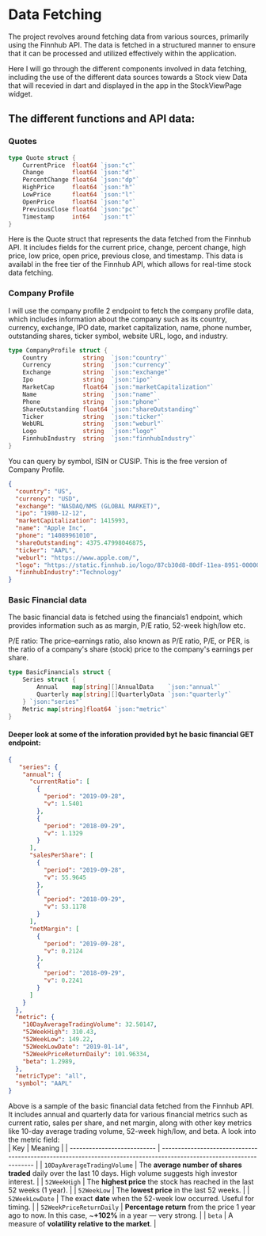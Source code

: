 # Data Fetching
The project revolves around fetching data from various sources, primarily using the Finnhub API. The data is fetched in a structured manner to ensure that it can be processed and utilized effectively within the application.

Here I will go through the different components involved in data fetching, including the use of the different data sources towards a Stock view Data that will recevied in dart and displayed in the app in the StockViewPage widget.

## The different functions and API data:
### Quotes
```go
type Quote struct {
	CurrentPrice  float64 `json:"c"`
	Change        float64 `json:"d"`
	PercentChange float64 `json:"dp"`
	HighPrice     float64 `json:"h"`
	LowPrice      float64 `json:"l"`
	OpenPrice     float64 `json:"o"`
	PreviousClose float64 `json:"pc"`
	Timestamp     int64   `json:"t"`
}
```
Here is the Quote struct that represents the data fetched from the Finnhub API. It includes fields for the current price, change, percent change, high price, low price, open price, previous close, and timestamp.
This data is availabl in the free tier of the Finnhub API, which allows for real-time stock data fetching.

### Company Profile
I will use the company profile 2 endpoint to fetch the company profile data, which includes information about the company such as its country, currency, exchange, IPO date, market capitalization, name, phone number, outstanding shares, ticker symbol, website URL, logo, and industry.
```go
type CompanyProfile struct {
	Country          string  `json:"country"`
	Currency         string  `json:"currency"`
	Exchange         string  `json:"exchange"`
	Ipo              string  `json:"ipo"`
	MarketCap        float64 `json:"marketCapitalization"`
	Name             string  `json:"name"`
	Phone            string  `json:"phone"`
	ShareOutstanding float64 `json:"shareOutstanding"`
	Ticker           string  `json:"ticker"`
	WebURL           string  `json:"weburl"`
	Logo             string  `json:"logo"`
	FinnhubIndustry  string  `json:"finnhubIndustry"`
}
```
You can query by symbol, ISIN or CUSIP. This is the free version of Company Profile.

```json
{
  "country": "US",
  "currency": "USD",
  "exchange": "NASDAQ/NMS (GLOBAL MARKET)",
  "ipo": "1980-12-12",
  "marketCapitalization": 1415993,
  "name": "Apple Inc",
  "phone": "14089961010",
  "shareOutstanding": 4375.47998046875,
  "ticker": "AAPL",
  "weburl": "https://www.apple.com/",
  "logo": "https://static.finnhub.io/logo/87cb30d8-80df-11ea-8951-00000000092a.png",
  "finnhubIndustry":"Technology"
}
```

### Basic Financial data
The basic financial data is fetched using the financials1 endpoint, which provides information such as as margin, P/E ratio, 52-week high/low etc.

P/E ratio: The price–earnings ratio, also known as P/E ratio, P/E, or PER, is the ratio of a company's share (stock) price to the company's earnings per share.


```go
type BasicFinancials struct {
	Series struct {
		Annual    map[string][]AnnualData    `json:"annual"`
		Quarterly map[string][]QuarterlyData `json:"quarterly"`
	} `json:"series"`
	Metric map[string]float64 `json:"metric"`
}
```
#### Deeper look at some of the inforation provided byt he basic financial GET endpoint:
```json
{
   "series": {
    "annual": {
      "currentRatio": [
        {
          "period": "2019-09-28",
          "v": 1.5401
        },
        {
          "period": "2018-09-29",
          "v": 1.1329
        }
      ],
      "salesPerShare": [
        {
          "period": "2019-09-28",
          "v": 55.9645
        },
        {
          "period": "2018-09-29",
          "v": 53.1178
        }
      ],
      "netMargin": [
        {
          "period": "2019-09-28",
          "v": 0.2124
        },
        {
          "period": "2018-09-29",
          "v": 0.2241
        }
      ]
    }
  },
  "metric": {
    "10DayAverageTradingVolume": 32.50147,
    "52WeekHigh": 310.43,
    "52WeekLow": 149.22,
    "52WeekLowDate": "2019-01-14",
    "52WeekPriceReturnDaily": 101.96334,
    "beta": 1.2989,
  },
  "metricType": "all",
  "symbol": "AAPL"
}
```

Above is a sample of the basic financial data fetched from the Finnhub API. It includes annual and quarterly data for various financial metrics such as current ratio, sales per share, and net margin, along with other key metrics like 10-day average trading volume, 52-week high/low, and beta.
A look into the metric field:  
| Key                         | Meaning                                                                                                              |
| --------------------------- | -------------------------------------------------------------------------------------------------------------------- |
| `10DayAverageTradingVolume` | The **average number of shares traded** daily over the last 10 days. High volume suggests high investor interest. |
| `52WeekHigh`                | The **highest price** the stock has reached in the last 52 weeks (1 year).                                        |
| `52WeekLow`                 | The **lowest price** in the last 52 weeks.                                                                        |
| `52WeekLowDate`             | The exact **date** when the 52-week low occurred. Useful for timing.                                              |
| `52WeekPriceReturnDaily`    | **Percentage return** from the price 1 year ago to now. In this case, \~**+102%** in a year — very strong.        |
| `beta`                      | A measure of **volatility relative to the market**.                                                               |